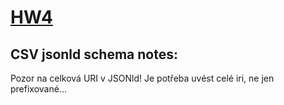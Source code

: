 
# [HW4](https://jakub.xn--klmek-0sa.com/nprg036-hw4)
  
## CSV jsonld schema notes:
  Pozor na celková URI v JSONld! Je potřeba uvést celé iri, ne jen prefixované... 
